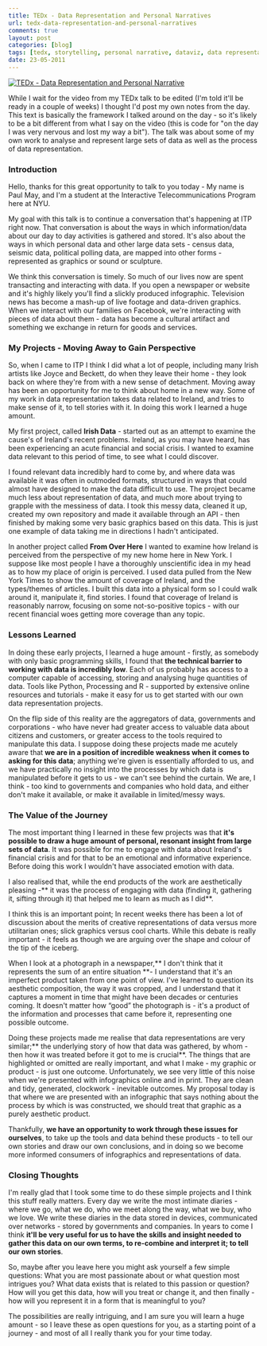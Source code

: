 ```yaml
---
title: TEDx - Data Representation and Personal Narratives
url: tedx-data-representation-and-personal-narratives
comments: true
layout: post
categories: [blog]
tags: [tedx, storytelling, personal narrative, dataviz, data representation, data]
date: 23-05-2011
---
```

<p class="intro"><a href="http://www.flickr.com/photos/paulmmay/5670967252/" title="TEDx - Data Representation and Personal Narrative by paulmmay, on Flickr"><img src="http://farm6.static.flickr.com/5029/5670967252_d93abbb970_b.jpg" class="flickr" alt="TEDx - Data Representation and Personal Narrative"></a>

While I wait for the video from my TEDx talk to be edited (I'm told it'll be ready in a couple of weeks) I thought I'd post my own notes from the day. This text is basically the framework I talked around on the day - so it's likely to be a bit different from what I say on the video (this is code for "on the day I was very nervous and lost my way a bit"). The talk was about some of my own work to analyse and represent large sets of data as well as the process of data representation. </p>
### Introduction

Hello, thanks for this great opportunity to talk to you today - My name is Paul May, and I'm a student at the Interactive Telecommunications Program here at NYU. 

My goal with this talk is to continue a conversation that's happening at ITP right now. That conversation is about the ways in which information/data about our day to day activities is gathered and stored. It's also about the ways in which personal data and other large data sets - census data, seismic data, political polling data, are mapped into other forms - represented as graphics or sound or sculpture. 

We think this conversation is timely. So much of our lives now are spent transacting and interacting with data. If you open a newspaper or website and it's highly likely you'll find a slickly produced infographic. Television news has become a mash-up of live footage and data-driven graphics. When we interact with our families on Facebook, we're interacting with pieces of data about them - data has become a cultural artifact and something we exchange in return for goods and services.

### My Projects - Moving Away to Gain Perspective

So, when I came to ITP I think I did what a lot of people, including many Irish artists like Joyce and Beckett, do when they leave their home - they look back on where they're from with a new sense of detachment. Moving away has been an opportunity for me to think about home in a new way. Some of my work in data representation takes data related to Ireland, and tries to make sense of it, to tell stories with it. In doing this work I learned a huge amount.

My first project, called **Irish Data** - started out as an attempt to examine the cause's of Ireland's recent problems. Ireland, as you may have heard, has been experiencing an acute financial and social crisis. I wanted to examine data relevant to this period of time, to see what I could discover. 

I found relevant data incredibly hard to come by, and where data was available it was often in outmoded formats, structured in ways that could almost have designed to make the data difficult to use. The project became much less about representation of data, and much more about trying to grapple with the messiness of data. I took this messy data, cleaned it up, created my own repository and made it available through an API - then finished by making some very basic graphics based on this data. This is just one example of data taking me in directions I hadn't anticipated.

In another project called **From Over Here** I wanted to examine how Ireland is perceived from the perspective of my new home here in New York. I suppose like most people I have a thoroughly unscientific idea in my head as to how my place of origin is perceived. I used data pulled from the New York Times to show the amount of coverage of Ireland, and the types/themes of articles. I built this data into a physical form so I could walk around it, manipulate it, find stories. I found that coverage of Ireland is reasonably narrow, focusing on some not-so-positive topics - with our recent financial woes getting more coverage than any topic. 

### Lessons Learned

In doing these early projects, I learned a huge amount - firstly, as somebody with only basic programming skills, I found that **the technical barrier to working with data is incredibly low**. Each of us probably has access to a computer capable of accessing, storing and analysing huge quantities of data. Tools like Python, Processing and R - supported by extensive online resources and tutorials - make it easy for us to get started with our own data representation projects.

On the flip side of this reality are the aggregators of data, governments and corporations - who have never had greater access to valuable data about citizens and customers, or greater access to the tools required to manipulate this data. I suppose doing these projects made me acutely aware that **we are in a position of incredible weakness when it comes to asking for this data**; anything we're given is essentially afforded to us, and we have practically no insight into the processes by which data is manipulated before it gets to us - we can't see behind the curtain. We are, I think - too kind to governments and companies who hold data, and either don't make it available, or make it available in limited/messy ways.

### The Value of the Journey

The most important thing I learned in these few projects was that **it's possible to draw a huge amount of personal, resonant insight from large sets of data**. It was possible for me to engage with data about Ireland's financial crisis and for that to be an emotional and informative experience. Before doing this work I wouldn't have associated emotion with data. 

I also realised that, while the end products of the work are aesthetically pleasing -** it was the process of engaging with data (finding it, gathering it, sifting through it) that helped me to learn as much as I did**.

I think this is an important point; In recent weeks there has been a lot of discussion about the merits of creative representations of data versus more utilitarian ones; slick graphics versus cool charts. While this debate is really important - it feels as though we are arguing over the shape and colour of the tip of the iceberg. 

When I look at a photograph in a newspaper,** I don't think that it represents the sum of an entire situation **- I understand that it's an imperfect product taken from one point of view. I've learned to question its aesthetic composition, the way it was cropped, and I understand that it captures a moment in time that might have been decades or centuries coming. It doesn't matter how &#8220;good&#8221; the photograph is - it's a product of the information and processes that came before it, representing one possible outcome.

Doing these projects made me realise that data representations are very similar;** the underlying story of how that data was gathered, by whom - then how it was treated before it got to me is crucial**. The things that are highlighted or omitted are really important, and what I make - my graphic or product - is just one outcome. Unfortunately, we see very little of this noise when we're presented with infographics online and in print. They are clean and tidy, generated, clockwork - inevitable outcomes. My proposal today is that where we are presented with an infographic that says nothing about the process by which is was constructed, we should treat that graphic as a purely aesthetic product.

Thankfully, **we have an opportunity to work through these issues for ourselves**, to take up the tools and data behind these products - to tell our own stories and draw our own conclusions, and in doing so we become more informed consumers of infographics and representations of data. 

### Closing Thoughts

I'm really glad that I took some time to do these simple projects and I think this stuff really matters. Every day we write the most intimate diaries - where we go, what we do, who we meet along the way, what we buy, who we love. We write these diaries in the data stored in devices, communicated over networks - stored by governments and companies. In years to come I think **it'll be very useful for us to have the skills and insight needed to gather this data on our own terms, to re-combine and interpret it; to tell our own stories**. 

So, maybe after you leave here you might ask yourself a few simple questions: What you are most passionate about or what question most intrigues you? What data exists that is related to this passion or question? How will you get this data, how will you treat or change it, and then finally - how will you represent it in a form that is meaningful to you? 

The possibilities are really intriguing, and I am sure you will learn a huge amount - so I leave these as open questions for you, as a starting point of a journey - and most of all I really thank you for your time today.

